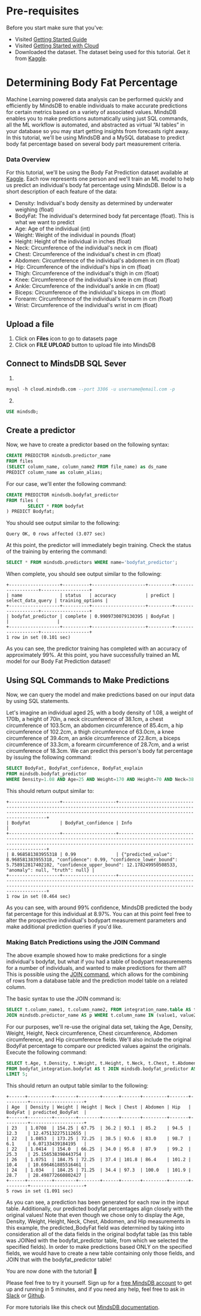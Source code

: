 # Pre-requisites
Before you start make sure that you've:

- Visited [Getting Started Guide](/info)
- Visited [Getting Started with Cloud](/setup/cloud)
- Downloaded the dataset. The dataset being used for this tutorial. Get it from [Kaggle](https://www.kaggle.com/fedesoriano/body-fat-prediction-dataset).

# Determining Body Fat Percentage

Machine Learning powered data analysis can be performed quickly and efficiently by MindsDB to enable individuals to make accurate predictions for certain metrics based on a variety of associated values. MindsDB enables you to make predictions automatically using just SQL commands, all the ML workflow is automated, and abstracted as virtual “AI tables” in your database so you may start getting insights from forecasts right away. In this tutorial, we'll be using MindsDB and a MySQL database to predict body fat percentage based on several body part measurement criteria.

### Data Overview
For this tutorial, we'll be using the Body Fat Prediction dataset available at [Kaggle](https://www.kaggle.com/fedesoriano/body-fat-prediction-dataset).  Each row represents one person and we'll train an ML model to help us predict an individual's body fat percentage using MindsDB.  Below is a short description of each feature of the data:

- Density: Individual's body density as determined by underwater weighing (float)
- BodyFat: The individual's determined body fat percentage (float).  This is what we want to predict
- Age: Age of the individual (int)
- Weight: Weight of the individual in pounds (float)
- Height: Height of the individual in inches (float)
- Neck: Circumference of the individual's neck in cm (float)
- Chest: Circumference of the individual's chest in cm (float)
- Abdomen: Circumference of the individual's abdomen in cm (float)
- Hip: Circumference of the individual's hips in cm (float)
- Thigh: Circumference of the individual's thigh in cm (float)
- Knee: Circumference of the individual's knee in cm (float)
- Ankle: Circumference of the individual's ankle in cm (float)
- Biceps: Circumference of the individual's biceps in cm (float)
- Forearm: Circumference of the individual's forearm in cm (float)
- Wrist: Circumference of the individual's wrist in cm (float)

## Upload a file

1. Click on **Files** icon to go to datasets page
2. Click on **FILE UPLOAD** button to upload file into MindsDB


## Connect to MindsDB SQL Sever
1. 
```sql
mysql -h cloud.mindsdb.com --port 3306 -u username@email.com -p
```
2. 
```sql
USE mindsdb;
```

## Create a predictor

Now, we have to create a predictor based on the following syntax:

```sql
CREATE PREDICTOR mindsdb.predictor_name
FROM files 
(SELECT column_name, column_name2 FROM file_name) as ds_name
PREDICT column_name as column_alias;
```

For our case, we'll enter the following command:
```sql
CREATE PREDICTOR mindsdb.bodyfat_predictor
FROM files (
        SELECT * FROM bodyfat
) PREDICT Bodyfat;
```

You should see output similar to the following:
```console
Query OK, 0 rows affected (3.077 sec)
```

At this point, the predictor will immediately begin training.  Check the status of the training by entering the command:

```sql
SELECT * FROM mindsdb.predictors WHERE name='bodyfat_predictor';
```

When complete, you should see output similar to the following:

```console
+-------------------+----------+--------------------+---------+-------------------+------------------+
| name              | status   | accuracy           | predict | select_data_query | training_options |
+-------------------+----------+--------------------+---------+-------------------+------------------+
| bodyfat_predictor | complete | 0.9909730079130395 | BodyFat |                   |                  |
+-------------------+----------+--------------------+---------+-------------------+------------------+
1 row in set (0.101 sec)
```

As you can see, the predictor training has completed with an accuracy of approximately 99%.  At this point, you have successfully trained an ML model for our Body Fat Prediction dataset!

## Using SQL Commands to Make Predictions
Now, we can query the model and make predictions based on our input data by using SQL statements.  

Let's imagine an individual aged 25, with a body density of 1.08, a weight of 170lb, a height of 70in, a neck circumference of 38.1cm, a chest circumference of 103.5cm, an abdomen circumference of 85.4cm, a hip circumference of 102.2cm, a thigh circumference of 63.0cm, a knee circumference of 39.4cm, an ankle circumference of 22.8cm, a biceps circumference of 33.3cm, a forearm circumference of 28.7cm, and a wrist circumference of 18.3cm.  We can predict this person's body fat percentage by issuing the following command:

```sql
SELECT BodyFat, BodyFat_confidence, BodyFat_explain 
FROM mindsdb.bodyfat_predictor 
WHERE Density=1.08 AND Age=25 AND Weight=170 AND Height=70 AND Neck=38.1 AND Chest=103.5 AND Abdomen=85.4 AND Hip=102.2 AND Thigh=63.0 AND Knee=39.4 AND Ankle=22.8 AND Biceps=33.3 AND Forearm=28.7 AND Wrist=18.3;
```

This should return output similar to:

```console
+-------------------+--------------------+---------------------------------------------------------------------------------------------------------------------------------------------------------------------------------------+
| BodyFat           | BodyFat_confidence | Info                                                                                                                                                                                  |
+-------------------+--------------------+---------------------------------------------------------------------------------------------------------------------------------------------------------------------------------------+
| 8.968581383955318 | 0.99               | {"predicted_value": 8.968581383955318, "confidence": 0.99, "confidence_lower_bound": 5.758912817402102, "confidence_upper_bound": 12.178249950508533, "anomaly": null, "truth": null} |
+-------------------+--------------------+---------------------------------------------------------------------------------------------------------------------------------------------------------------------------------------+
1 row in set (0.464 sec)

```

As you can see, with around 99% confidence, MindsDB predicted the body fat percentage for this individual at 8.97%.  You can at this point feel free to alter the prospective individual's bodypart measurement parameters and make additional prediction queries if you'd like.  

### Making Batch Predictions using the JOIN Command
The above example showed how to make predictions for a single individual's bodyfat, but what if you had a table of bodypart measurements for a number of individuals, and wanted to make predictions for them all?  This is possible using the [JOIN command](https://docs.mindsdb.com/sql/api/join/), which allows for the combining of rows from a database table and the prediction model table on a related column.  

The basic syntax to use the JOIN command is:
```sql
SELECT t.column_name1, t.column_name2, FROM integration_name.table AS t 
JOIN mindsdb.predictor_name AS p WHERE t.column_name IN (value1, value2, ...);
```

For our purposes, we'll re-use the original data set, taking the Age, Density, Weight, Height, Neck circumference, Chest circumference, Abdomen circumference, and Hip circumference fields.  We'll also include the original BodyFat percentage to compare our predicted values against the originals.  Execute the following command:

```sql
SELECT t.Age, t.Density, t.Weight, t.Height, t.Neck, t.Chest, t.Abdomen, t.Hip, t.BodyFat, p.BodyFat AS predicted_BodyFat
FROM bodyfat_integration.bodyfat AS t JOIN mindsdb.bodyfat_predictor AS p
LIMIT 5;
```

This should return an output table similar to the following:
```console
+------+---------+--------+--------+------+-------+---------+-------+---------+--------------------+
| Age  | Density | Weight | Height | Neck | Chest | Abdomen | Hip   | BodyFat | predicted_BodyFat  |
+------+---------+--------+--------+------+-------+---------+-------+---------+--------------------+
| 23   | 1.0708  | 154.25 | 67.75  | 36.2 | 93.1  | 85.2    | 94.5  | 12.3    | 12.475132275112655 |
| 22   | 1.0853  | 173.25 | 72.25  | 38.5 | 93.6  | 83.0    | 98.7  | 6.1     | 6.07133439184195   |
| 22   | 1.0414  | 154.0  | 66.25  | 34.0 | 95.8  | 87.9    | 99.2  | 25.3    | 25.156538398443754 |
| 26   | 1.0751  | 184.75 | 72.25  | 37.4 | 101.8 | 86.4    | 101.2 | 10.4    | 10.696461885516461 |
| 24   | 1.034   | 184.25 | 71.25  | 34.4 | 97.3  | 100.0   | 101.9 | 28.7    | 28.498772660802427 |
+------+---------+--------+--------+------+-------+---------+-------+---------+--------------------+
5 rows in set (1.091 sec)
```

As you can see, a prediction has been generated for each row in the input table.  Additionally, our predicted bodyfat percentages align closely with the original values!  Note that even though we chose only to display the Age, Density, Weight, Height, Neck, Chest, Abdomen, and Hip measurements in this example, the predicted_BodyFat field was determined by taking into consideration all of the data fields in the original bodyfat table (as this table was JOINed with the bodyfat_predictor table, from which we selected the specified fields).  In order to make predictions based ONLY on the specified fields, we would have to create a new table containing only those fields, and JOIN that with the bodyfat_predictor table!

You are now done with the tutorial! 🎉

Please feel free to try it yourself. Sign up for a [free MindsDB account](https://cloud.mindsdb.com) to get up and running in 5 minutes, and if you need any help, feel free to ask in [Slack](https://join.slack.com/t/mindsdbcommunity/shared_invite/zt-o8mrmx3l-5ai~5H66s6wlxFfBMVI6wQ) or [Github](https://github.com/mindsdb/mindsdb/discussions).

For more tutorials like this check out [MindsDB documentation](https://docs.mindsdb.com/).
